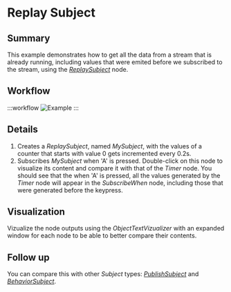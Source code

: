 # Replay Subject

## Summary
This example demonstrates how to get all the data from a stream that is already running, including values that were emited before we subscribed to the stream, using the [*ReplaySubject*](https://bonsai-rx.org/docs/api/Bonsai.Reactive.ReplaySubject.html) node.

## Workflow

:::workflow
![Example](~/workflows/ReactiveExamples/ReplaySubject/ReplaySubject.bonsai)
:::

## Details
1. Creates a *ReplaySubject*, named *MySubject*, with the values of a counter that starts with value 0 gets incremented every 0.2s.
2. Subscribes *MySubject* when 'A' is pressed. Double-click on this node to visualize its content and compare it with that of the *Timer* node. You should see that the when 'A' is pressed, all the values generated by the *Timer* node will appear in the *SubscribeWhen* node, including those that were generated before the keypress.


## Visualization
Vizualize the node outputs using the *ObjectTextVizualizer* with an expanded window for each node to be able to better compare their contents.

## Follow up
You can compare this with other *Subject* types: [*PublishSubject*](../PublishSubject/PublishSubject.html) and [*BehaviorSubject*](../BehaviorSubject/BehaviorSubject.html).